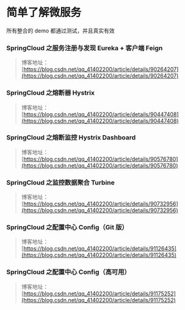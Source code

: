 # 简单了解微服务

所有整合的 demo 都通过测试，并且真实有效

### SpringCloud 之服务注册与发现 Eureka + 客户端 Feign
> 博客地址：[https://blog.csdn.net/qq_41402200/article/details/90264207](https://blog.csdn.net/qq_41402200/article/details/90264207)

### SpringCloud 之熔断器 Hystrix
> 博客地址：[https://blog.csdn.net/qq_41402200/article/details/90447408](https://blog.csdn.net/qq_41402200/article/details/90447408)

### SpringCloud 之熔断监控 Hystrix Dashboard
> 博客地址：[https://blog.csdn.net/qq_41402200/article/details/90576780](https://blog.csdn.net/qq_41402200/article/details/90576780)

### SpringCloud 之监控数据聚合 Turbine
> 博客地址：[https://blog.csdn.net/qq_41402200/article/details/90732956](https://blog.csdn.net/qq_41402200/article/details/90732956)

### SpringCloud 之配置中心 Config（Git 版）
> 博客地址：[https://blog.csdn.net/qq_41402200/article/details/91126435](https://blog.csdn.net/qq_41402200/article/details/91126435)

### 	SpringCloud 之配置中心 Config（高可用）
> 博客地址：[https://blog.csdn.net/qq_41402200/article/details/91175252](https://blog.csdn.net/qq_41402200/article/details/91175252)
